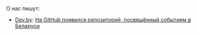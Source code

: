 О нас пишут:

- [Dev.by](https://dev.by/): [На GitHub появился репозиторий, посвящённый событиям в Беларуси](https://dev.by/news/na-github-poyavilsya-repozitorii-posvyaschyonnyi-sobytiyam-v-belarusi)